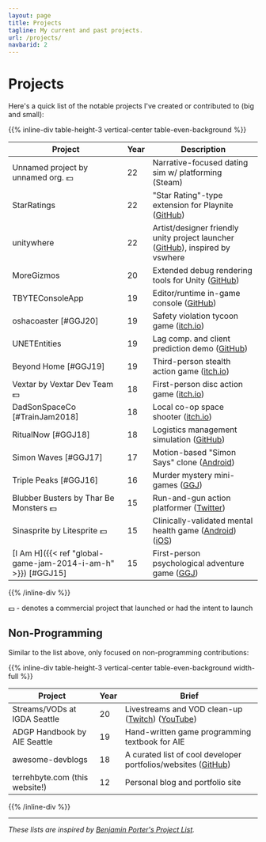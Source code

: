 ```yaml
---
layout: page
title: Projects
tagline: My current and past projects.
url: /projects/
navbarid: 2
---
```


# Projects

Here's a quick list of the notable projects I've created or contributed to (big and small):

{{% inline-div table-height-3 vertical-center table-even-background %}}

Project                                                      | Year | Description
-------------------------------------------------------------|------|----------------------------------------------------------------------------------------------------------------------------------------------------------------------------------------------
Unnamed project by unnamed org. :dollar:                     | 22   | Narrative-focused dating sim w/ platforming (Steam)
StarRatings                                                  | 22   | "Star Rating"-type extension for Playnite ([GitHub](https://github.com/terrehbyte/StarRatings))
unitywhere                                                   | 22   | Artist/designer friendly unity project launcher ([GitHub](https://github.com/terrehbyte/unitywhere)), inspired by vswhere
MoreGizmos                                                   | 20   | Extended debug rendering tools for Unity ([GitHub](https://github.com/terrehbyte/MoreGizmos))
TBYTEConsoleApp                                              | 19   | Editor/runtime in-game console ([GitHub](https://github.com/terrehbyte/TBYTEConsoleApp))
oshacoaster [#GGJ20]                                         | 19   | Safety violation tycoon game ([itch.io](https://terrehbyte.itch.io/osha-coaster))
UNETEntities                                                 | 19   | Lag comp. and client prediction demo ([GitHub](https://github.com/terrehbyte/UNETEntities))
Beyond Home [#GGJ19]                                         | 19   | Third-person stealth action game ([itch.io](https://raysoyama.itch.io/beyond-home))
Vextar by Vextar Dev Team :dollar:                           | 18   | First-person disc action game ([itch.io](https://vextardevteam.itch.io/vextar))
DadSonSpaceCo [#TrainJam2018]                                | 18   | Local co-op space shooter ([itch.io](https://terrehbyte.itch.io/a-dad-and-son-space-company))
RitualNow [#GGJ18]                                           | 18   | Logistics management simulation ([GitHub](https://github.com/terrehbyte/RitualNow))
Simon Waves [#GGJ17]                                         | 17   | Motion-based "Simon Says" clone ([Android](https://play.google.com/store/apps/details?id=com.TerryJacobShawn.SimonWaves))
Triple Peaks [#GGJ16]                                        | 16   | Murder mystery mini-games ([GGJ](https://globalgamejam.org/2015/games/triple-peaks))
Blubber Busters by Thar Be Monsters :dollar:                 | 15   | Run-and-gun action platformer ([Twitter](https://twitter.com/tharbemonsters))
Sinasprite by Litesprite :dollar:                            | 15   | Clinically-validated mental health game ([Android](https://play.google.com/store/apps/details?id=com.litesprite.sinaspritepro)) ([iOS](https://apps.apple.com/us/app/sinasprite/id929681872))
[I Am H]({{< ref "global-game-jam-2014-i-am-h" >}}) [#GGJ15] | 15   | First-person psychological adventure game ([GGJ](https://globalgamejam.org/2014/games/i-am-h))

{{% /inline-div %}}

:dollar: - denotes a commercial project that launched or had the intent to launch

## Non-Programming

Similar to the list above, only focused on non-programming contributions:

{{% inline-div table-height-3 vertical-center table-even-background width-full %}}

Project                        | Year | Brief
-------------------------------|------|---------------------------------------------------------------------------------------------------------------------------------
Streams/VODs at IGDA Seattle   | 20   | Livestreams and VOD clean-up ([Twitch](https://twitch.tv/IGDASeattle)) ([YouTube](https://www.youtube.com/c/IGDASeattle/videos))
ADGP Handbook by AIE Seattle   | 19   | Hand-written game programming textbook for AIE
awesome-devblogs               | 18   | A curated list of cool developer portfolios/websites ([GitHub](https://github.com/terrehbyte/awesome-devblogs))
terrehbyte.com (this website!) | 12   | Personal blog and portfolio site

{{% /inline-div %}}

---

_These lists are inspired by [Benjamin Porter's Project List](https://bp.io/projects/)._
